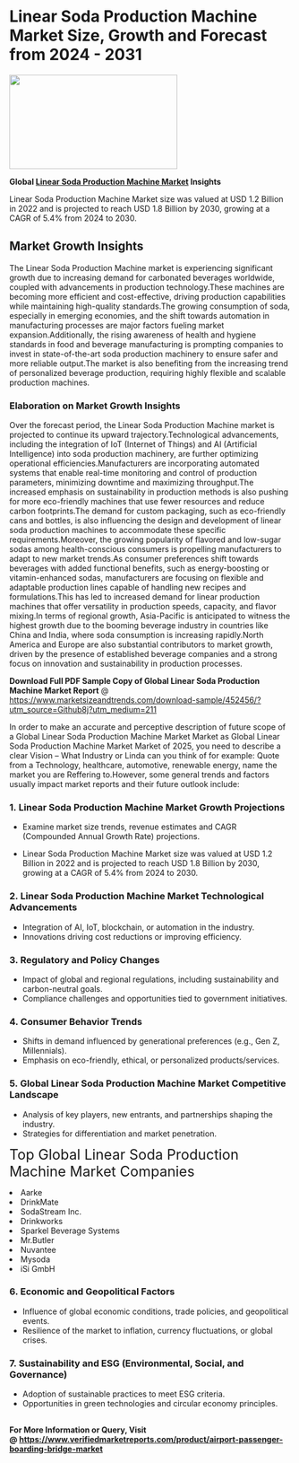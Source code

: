 <H1>Linear Soda Production Machine Market Size, Growth and Forecast from 2024 - 2031</H1><img class="aligncenter size-medium wp-image-584254" src="https://thirdeyenews.in/wp-content/uploads/2024/09/Global-Market-Research-300x168.jpeg" alt="" width="300" height="168" /><p><strong>Global&nbsp;<a href="https://www.marketsizeandtrends.com/download-sample/452456/?utm_source=Github8j?utm_medium=211">Linear Soda Production Machine Market</a> Insights</strong></p><p>Linear Soda Production Machine Market size was valued at USD 1.2 Billion in 2022 and is projected to reach USD 1.8 Billion by 2030, growing at a CAGR of 5.4% from 2024 to 2030.</p><p><h2>Market Growth Insights</h2> <p>The Linear Soda Production Machine market is experiencing significant growth due to increasing demand for carbonated beverages worldwide, coupled with advancements in production technology.These machines are becoming more efficient and cost-effective, driving production capabilities while maintaining high-quality standards.The growing consumption of soda, especially in emerging economies, and the shift towards automation in manufacturing processes are major factors fueling market expansion.Additionally, the rising awareness of health and hygiene standards in food and beverage manufacturing is prompting companies to invest in state-of-the-art soda production machinery to ensure safer and more reliable output.The market is also benefiting from the increasing trend of personalized beverage production, requiring highly flexible and scalable production machines. <h3>Elaboration on Market Growth Insights</h3> <p>Over the forecast period, the Linear Soda Production Machine market is projected to continue its upward trajectory.Technological advancements, including the integration of IoT (Internet of Things) and AI (Artificial Intelligence) into soda production machinery, are further optimizing operational efficiencies.Manufacturers are incorporating automated systems that enable real-time monitoring and control of production parameters, minimizing downtime and maximizing throughput.The increased emphasis on sustainability in production methods is also pushing for more eco-friendly machines that use fewer resources and reduce carbon footprints.The demand for custom packaging, such as eco-friendly cans and bottles, is also influencing the design and development of linear soda production machines to accommodate these specific requirements.Moreover, the growing popularity of flavored and low-sugar sodas among health-conscious consumers is propelling manufacturers to adapt to new market trends.As consumer preferences shift towards beverages with added functional benefits, such as energy-boosting or vitamin-enhanced sodas, manufacturers are focusing on flexible and adaptable production lines capable of handling new recipes and formulations.This has led to increased demand for linear production machines that offer versatility in production speeds, capacity, and flavor mixing.In terms of regional growth, Asia-Pacific is anticipated to witness the highest growth due to the booming beverage industry in countries like China and India, where soda consumption is increasing rapidly.North America and Europe are also substantial contributors to market growth, driven by the presence of established beverage companies and a strong focus on innovation and sustainability in production processes.</p><p><span class=""><strong>Download Full PDF Sample Copy of Global Linear Soda Production Machine Market Report</strong> @ <a href="https://www.marketsizeandtrends.com/download-sample/452456/?utm_source=Github8j?utm_medium=211" target="_blank">https://www.marketsizeandtrends.com/download-sample/452456/?utm_source=Github8j?utm_medium=211</a></span></p><p>In order to make an accurate and perceptive description of future scope of a Global&nbsp;Linear Soda Production Machine Market Market as Global&nbsp;Linear Soda Production Machine Market Market of 2025, you need to describe a clear Vision &ndash; What Industry or Linda can you think of for example: Quote from a Technology, healthcare, automotive, renewable energy, name the market you are Reffering to.However, some general trends and factors usually impact market reports and their future outlook include:</p><h3>1.&nbsp;<strong>Linear Soda Production Machine Market Growth Projections</strong></h3><ul><li>Examine market size trends, revenue estimates and CAGR (Compounded Annual Growth Rate) projections.</li><li><p>Linear Soda Production Machine Market size was valued at USD 1.2 Billion in 2022 and is projected to reach USD 1.8 Billion by 2030, growing at a CAGR of 5.4% from 2024 to 2030.</p></li></ul><h3>2.&nbsp;<strong>Linear Soda Production Machine Market Technological Advancements</strong></h3><ul><li>Integration of AI, IoT, blockchain, or automation in the industry.</li><li>Innovations driving cost reductions or improving efficiency.</li></ul><h3>3.&nbsp;<strong>Regulatory and Policy Changes</strong></h3><ul><li>Impact of global and regional regulations, including sustainability and carbon-neutral goals.</li><li>Compliance challenges and opportunities tied to government initiatives.</li></ul><h3>4.&nbsp;<strong>Consumer Behavior Trends</strong></h3><ul><li>Shifts in demand influenced by generational preferences (e.g., Gen Z, Millennials).</li><li>Emphasis on eco-friendly, ethical, or personalized products/services.</li></ul><h3>5.&nbsp;<strong>Global Linear Soda Production Machine Market Competitive Landscape</strong></h3><ul><li>Analysis of key players, new entrants, and partnerships shaping the industry.</li><li>Strategies for differentiation and market penetration.</li></ul><p data-pm-slice="1 1 []"><span style="color: inherit; font-family: inherit; font-size: 25px;">Top Global Linear Soda Production Machine Market Companies</span></p><div class="" data-test-id=""><p><li>Aarke</li><li> DrinkMate</li><li> SodaStream Inc.</li><li> Drinkworks</li><li> Sparkel Beverage Systems</li><li> Mr.Butler</li><li> Nuvantee</li><li> Mysoda</li><li> iSi GmbH</li></p></div><h3>6.&nbsp;<strong>Economic and Geopolitical Factors</strong></h3><ul><li>Influence of global economic conditions, trade policies, and geopolitical events.</li><li>Resilience of the market to inflation, currency fluctuations, or global crises.</li></ul><h3>7.&nbsp;<strong>Sustainability and ESG (Environmental, Social, and Governance)</strong></h3><ul><li>Adoption of sustainable practices to meet ESG criteria.</li><li>Opportunities in green technologies and circular economy principles.</li></ul><h2><strong style="font-size: 14px;">For More Information or Query, Visit @&nbsp;</strong><a style="background-color: #ffffff; font-size: 14px;" href="https://www.marketsizeandtrends.com/report/linear-soda-production-machine-market/" target="_blank">https://www.verifiedmarketreports.com/product/airport-passenger-boarding-bridge-market</a></h2>